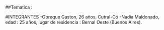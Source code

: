 ##Tematica : 


#INTEGRANTES
-Obreque Gaston, 26 años, Cutral-Có
-Nadia Maldonado, edad : 25 años, lugar de residencia : Bernal Oeste (Buenos Aires).

